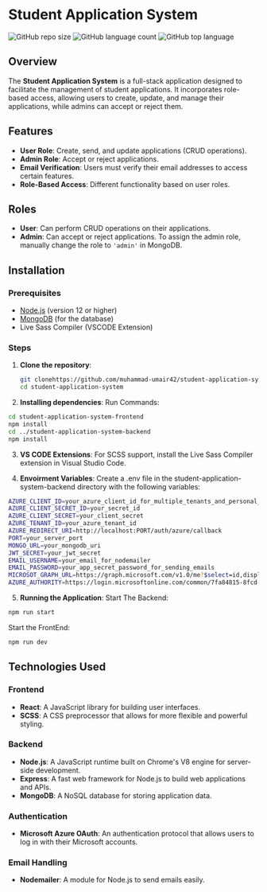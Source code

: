 # Student Application System

![GitHub repo size](https://img.shields.io/github/repo-size/yourusername/student-application-system)
![GitHub language count](https://img.shields.io/github/languages/count/yourusername/student-application-system)
![GitHub top language](https://img.shields.io/github/languages/top/yourusername/student-application-system)

## Overview

The **Student Application System** is a full-stack application designed to facilitate the management of student applications. It incorporates role-based access, allowing users to create, update, and manage their applications, while admins can accept or reject them.

## Features

- **User Role**: Create, send, and update applications (CRUD operations).
- **Admin Role**: Accept or reject applications.
- **Email Verification**: Users must verify their email addresses to access certain features.
- **Role-Based Access**: Different functionality based on user roles.

## Roles

- **User**: Can perform CRUD operations on their applications.
- **Admin**: Can accept or reject applications. To assign the admin role, manually change the role to `'admin'` in MongoDB.

## Installation

### Prerequisites

- [Node.js](https://nodejs.org/) (version 12 or higher)
- [MongoDB](https://www.mongodb.com/) (for the database)
- Live Sass Compiler (VSCODE Extension)

### Steps

1. **Clone the repository**:

   ```bash
   git clonehttps://github.com/muhammad-umair42/student-application-system.git
   cd student-application-system
   ```

2. **Installing dependencies**:
   Run Commands:

```bash
cd student-application-system-frontend
npm install
cd ../student-application-system-backend
npm install
```

3. **VS CODE Extensions**:
   For SCSS support, install the Live Sass Compiler extension in Visual Studio Code.

4. **Envoirment Variables**:
   Create a .env file in the student-application-system-backend directory with the following variables:

```bash
AZURE_CLIENT_ID=your_azure_client_id_for_multiple_tenants_and_personal_accounts
AZURE_CLIENT_SECRET_ID=your_secret_id
AZURE_CLIENT_SECRET=your_client_secret
AZURE_TENANT_ID=your_azure_tenant_id
AZURE_REDIRECT_URI=http://localhost:PORT/auth/azure/callback
PORT=your_server_port
MONGO_URL=your_mongodb_uri
JWT_SECRET=your_jwt_secret
EMAIL_USERNAME=your_email_for_nodemailer
EMAIL_PASSWORD=your_app_secret_password_for_sending_emails
MICROSOT_GRAPH_URL=https://graph.microsoft.com/v1.0/me?$select=id,displayName,mail,userPrincipalName
AZURE_AUTHORITY=https://login.microsoftonline.com/common/7fa84815-8fcd-41fa-8542-5f8cb10487a7//public ms 
```

5. **Running the Application**:
   Start The Backend:

```bash
npm run start
```

Start the FrontEnd:

```bash
npm run dev
```

## Technologies Used

### Frontend

- **React**: A JavaScript library for building user interfaces.
- **SCSS**: A CSS preprocessor that allows for more flexible and powerful styling.

### Backend

- **Node.js**: A JavaScript runtime built on Chrome's V8 engine for server-side development.
- **Express**: A fast web framework for Node.js to build web applications and APIs.
- **MongoDB**: A NoSQL database for storing application data.

### Authentication

- **Microsoft Azure OAuth**: An authentication protocol that allows users to log in with their Microsoft accounts.

### Email Handling

- **Nodemailer**: A module for Node.js to send emails easily.
